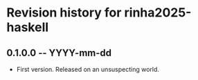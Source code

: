 # Revision history for rinha2025-haskell

## 0.1.0.0 -- YYYY-mm-dd

* First version. Released on an unsuspecting world.
